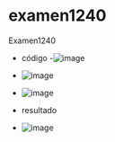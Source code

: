 # examen1240
Examen1240

- código
-![image](https://github.com/user-attachments/assets/ef5f7d26-8790-4aeb-97aa-6a92809accf2)
- ![image](https://github.com/user-attachments/assets/bc42a5a2-ca84-4309-a666-3cd0903b3db1)
- ![image](https://github.com/user-attachments/assets/b80a7281-5b78-40a4-a226-4193578871be)



- resultado
- ![image](https://github.com/user-attachments/assets/f4373c1a-c16f-40bc-a57f-1c1541bc3c89)

